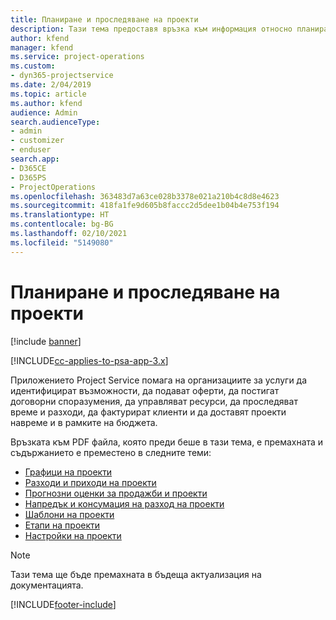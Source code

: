 ```yaml
---
title: Планиране и проследяване на проекти
description: Тази тема предоставя връзка към информация относно планирането и проследяването в Project Service Automation.
author: kfend
manager: kfend
ms.service: project-operations
ms.custom:
- dyn365-projectservice
ms.date: 2/04/2019
ms.topic: article
ms.author: kfend
audience: Admin
search.audienceType:
- admin
- customizer
- enduser
search.app:
- D365CE
- D365PS
- ProjectOperations
ms.openlocfilehash: 363483d7a63ce028b3378e021a210b4c8d8e4623
ms.sourcegitcommit: 418fa1fe9d605b8faccc2d5dee1b04b4e753f194
ms.translationtype: HT
ms.contentlocale: bg-BG
ms.lasthandoff: 02/10/2021
ms.locfileid: "5149080"
---
```

# <a name="project-planning-and-tracking"></a>Планиране и проследяване на проекти

[!include [banner](../../includes/psa-now-project-operations.md)]

[!INCLUDE[cc-applies-to-psa-app-3.x](../../includes/cc-applies-to-psa-app-3x.md)]

Приложението Project Service помага на организациите за услуги да идентифицират възможности, да подават оферти, да постигат договорни споразумения, да управляват ресурси, да проследяват време и разходи, да фактурират клиенти и да доставят проекти навреме и в рамките на бюджета. 

Връзката към PDF файла, която преди беше в тази тема, е премахната и съдържанието е преместено в следните теми:

- [Графици на проекти](../project-creating.md)
- [Разходи и приходи на проекти](../project-estimating.md)
- [Прогнозни оценки за продажби и проекти](../project-leveraging.md)
- [Напредък и консумация на разход на проекти](../project-tracking.md)
- [Шаблони на проекти](../project-templates.md)
- [Етапи на проекти](../project-stages.md)
- [Настройки на проекти](../project-settings.md)

> [!NOTE]
> Тази тема ще бъде премахната в бъдеща актуализация на документацията. 


[!INCLUDE[footer-include](../../includes/footer-banner.md)]